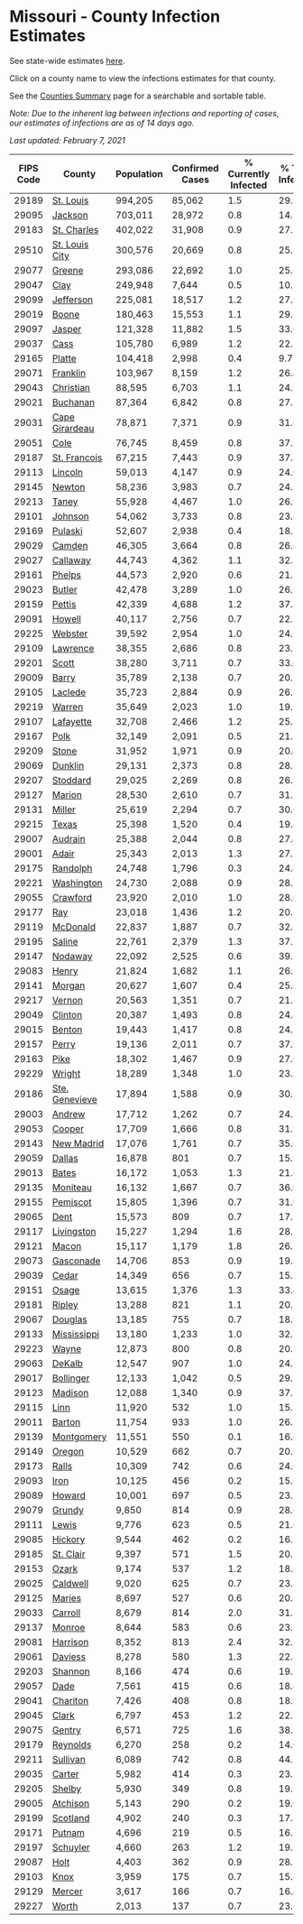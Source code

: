 # Missouri - County Infection Estimates

See state-wide estimates [here](/infections/us-mo).

Click on a county name to view the infections estimates for that county.

See the [Counties Summary](/infections/summary-counties) page for a searchable and sortable table.

*Note: Due to the inherent lag between infections and reporting of cases, our estimates of infections are as of 14 days ago.*

*Last updated: February 7, 2021*

|   FIPS Code |                           County |   Population |   Confirmed Cases |   % Currently Infected |   % Total Infected |
|-------------|----------------------------------|--------------|-------------------|------------------------|--------------------|
|       29189 |           [St. Louis](st.-louis) |      994,205 |            85,062 |                    1.5 |               29.9 |
|       29095 |               [Jackson](jackson) |      703,011 |            28,972 |                    0.8 |               14.1 |
|       29183 |       [St. Charles](st.-charles) |      402,022 |            31,908 |                    0.9 |               27.2 |
|       29510 | [St. Louis City](st.-louis-city) |      300,576 |            20,669 |                    0.8 |               25.2 |
|       29077 |                 [Greene](greene) |      293,086 |            22,692 |                    1.0 |               25.8 |
|       29047 |                     [Clay](clay) |      249,948 |             7,644 |                    0.5 |               10.5 |
|       29099 |           [Jefferson](jefferson) |      225,081 |            18,517 |                    1.2 |               27.9 |
|       29019 |                   [Boone](boone) |      180,463 |            15,553 |                    1.1 |               29.3 |
|       29097 |                 [Jasper](jasper) |      121,328 |            11,882 |                    1.5 |               33.6 |
|       29037 |                     [Cass](cass) |      105,780 |             6,989 |                    1.2 |               22.2 |
|       29165 |                 [Platte](platte) |      104,418 |             2,998 |                    0.4 |                9.7 |
|       29071 |             [Franklin](franklin) |      103,967 |             8,159 |                    1.2 |               26.4 |
|       29043 |           [Christian](christian) |       88,595 |             6,703 |                    1.1 |               24.9 |
|       29021 |             [Buchanan](buchanan) |       87,364 |             6,842 |                    0.8 |               27.5 |
|       29031 | [Cape Girardeau](cape-girardeau) |       78,871 |             7,371 |                    0.9 |               31.6 |
|       29051 |                     [Cole](cole) |       76,745 |             8,459 |                    0.8 |               37.2 |
|       29187 |     [St. Francois](st.-francois) |       67,215 |             7,443 |                    0.9 |               37.4 |
|       29113 |               [Lincoln](lincoln) |       59,013 |             4,147 |                    0.9 |               24.0 |
|       29145 |                 [Newton](newton) |       58,236 |             3,983 |                    0.7 |               24.3 |
|       29213 |                   [Taney](taney) |       55,928 |             4,467 |                    1.0 |               26.9 |
|       29101 |               [Johnson](johnson) |       54,062 |             3,733 |                    0.8 |               23.8 |
|       29169 |               [Pulaski](pulaski) |       52,607 |             2,938 |                    0.4 |               18.7 |
|       29029 |                 [Camden](camden) |       46,305 |             3,664 |                    0.8 |               26.6 |
|       29027 |             [Callaway](callaway) |       44,743 |             4,362 |                    1.1 |               32.8 |
|       29161 |                 [Phelps](phelps) |       44,573 |             2,920 |                    0.6 |               21.8 |
|       29023 |                 [Butler](butler) |       42,478 |             3,289 |                    1.0 |               26.1 |
|       29159 |                 [Pettis](pettis) |       42,339 |             4,688 |                    1.2 |               37.3 |
|       29091 |                 [Howell](howell) |       40,117 |             2,756 |                    0.7 |               22.7 |
|       29225 |               [Webster](webster) |       39,592 |             2,954 |                    1.0 |               24.6 |
|       29109 |             [Lawrence](lawrence) |       38,355 |             2,686 |                    0.8 |               23.3 |
|       29201 |                   [Scott](scott) |       38,280 |             3,711 |                    0.7 |               33.6 |
|       29009 |                   [Barry](barry) |       35,789 |             2,138 |                    0.7 |               20.2 |
|       29105 |               [Laclede](laclede) |       35,723 |             2,884 |                    0.9 |               26.5 |
|       29219 |                 [Warren](warren) |       35,649 |             2,023 |                    1.0 |               19.2 |
|       29107 |           [Lafayette](lafayette) |       32,708 |             2,466 |                    1.2 |               25.3 |
|       29167 |                     [Polk](polk) |       32,149 |             2,091 |                    0.5 |               21.5 |
|       29209 |                   [Stone](stone) |       31,952 |             1,971 |                    0.9 |               20.4 |
|       29069 |               [Dunklin](dunklin) |       29,131 |             2,373 |                    0.8 |               28.1 |
|       29207 |             [Stoddard](stoddard) |       29,025 |             2,269 |                    0.8 |               26.8 |
|       29127 |                 [Marion](marion) |       28,530 |             2,610 |                    0.7 |               31.1 |
|       29131 |                 [Miller](miller) |       25,619 |             2,294 |                    0.7 |               30.0 |
|       29215 |                   [Texas](texas) |       25,398 |             1,520 |                    0.4 |               19.8 |
|       29007 |               [Audrain](audrain) |       25,388 |             2,044 |                    0.8 |               27.4 |
|       29001 |                   [Adair](adair) |       25,343 |             2,013 |                    1.3 |               27.1 |
|       29175 |             [Randolph](randolph) |       24,748 |             1,796 |                    0.3 |               24.4 |
|       29221 |         [Washington](washington) |       24,730 |             2,088 |                    0.9 |               28.5 |
|       29055 |             [Crawford](crawford) |       23,920 |             2,010 |                    1.0 |               28.0 |
|       29177 |                       [Ray](ray) |       23,018 |             1,436 |                    1.2 |               20.8 |
|       29119 |             [McDonald](mcdonald) |       22,837 |             1,887 |                    0.7 |               32.2 |
|       29195 |                 [Saline](saline) |       22,761 |             2,379 |                    1.3 |               37.1 |
|       29147 |               [Nodaway](nodaway) |       22,092 |             2,525 |                    0.6 |               39.1 |
|       29083 |                   [Henry](henry) |       21,824 |             1,682 |                    1.1 |               26.1 |
|       29141 |                 [Morgan](morgan) |       20,627 |             1,607 |                    0.4 |               25.8 |
|       29217 |                 [Vernon](vernon) |       20,563 |             1,351 |                    0.7 |               21.8 |
|       29049 |               [Clinton](clinton) |       20,387 |             1,493 |                    0.8 |               24.4 |
|       29015 |                 [Benton](benton) |       19,443 |             1,417 |                    0.8 |               24.1 |
|       29157 |                   [Perry](perry) |       19,136 |             2,011 |                    0.7 |               37.6 |
|       29163 |                     [Pike](pike) |       18,302 |             1,467 |                    0.9 |               27.6 |
|       29229 |                 [Wright](wright) |       18,289 |             1,348 |                    1.0 |               23.9 |
|       29186 | [Ste. Genevieve](ste.-genevieve) |       17,894 |             1,588 |                    0.9 |               30.3 |
|       29003 |                 [Andrew](andrew) |       17,712 |             1,262 |                    0.7 |               24.1 |
|       29053 |                 [Cooper](cooper) |       17,709 |             1,666 |                    0.8 |               31.9 |
|       29143 |         [New Madrid](new-madrid) |       17,076 |             1,761 |                    0.7 |               35.6 |
|       29059 |                 [Dallas](dallas) |       16,878 |               801 |                    0.7 |               15.9 |
|       29013 |                   [Bates](bates) |       16,172 |             1,053 |                    1.3 |               21.6 |
|       29135 |             [Moniteau](moniteau) |       16,132 |             1,667 |                    0.7 |               36.0 |
|       29155 |             [Pemiscot](pemiscot) |       15,805 |             1,396 |                    0.7 |               31.0 |
|       29065 |                     [Dent](dent) |       15,573 |               809 |                    0.7 |               17.3 |
|       29117 |         [Livingston](livingston) |       15,227 |             1,294 |                    1.6 |               28.1 |
|       29121 |                   [Macon](macon) |       15,117 |             1,179 |                    1.8 |               26.2 |
|       29073 |           [Gasconade](gasconade) |       14,706 |               853 |                    0.9 |               19.3 |
|       29039 |                   [Cedar](cedar) |       14,349 |               656 |                    0.7 |               15.3 |
|       29151 |                   [Osage](osage) |       13,615 |             1,376 |                    1.3 |               33.4 |
|       29181 |                 [Ripley](ripley) |       13,288 |               821 |                    1.1 |               20.7 |
|       29067 |               [Douglas](douglas) |       13,185 |               755 |                    0.7 |               18.9 |
|       29133 |       [Mississippi](mississippi) |       13,180 |             1,233 |                    1.0 |               32.7 |
|       29223 |                   [Wayne](wayne) |       12,873 |               800 |                    0.8 |               20.5 |
|       29063 |                 [DeKalb](dekalb) |       12,547 |               907 |                    1.0 |               24.2 |
|       29017 |           [Bollinger](bollinger) |       12,133 |             1,042 |                    0.5 |               29.1 |
|       29123 |               [Madison](madison) |       12,088 |             1,340 |                    0.9 |               37.2 |
|       29115 |                     [Linn](linn) |       11,920 |               532 |                    1.0 |               15.1 |
|       29011 |                 [Barton](barton) |       11,754 |               933 |                    1.0 |               26.5 |
|       29139 |         [Montgomery](montgomery) |       11,551 |               550 |                    0.1 |               16.4 |
|       29149 |                 [Oregon](oregon) |       10,529 |               662 |                    0.7 |               20.9 |
|       29173 |                   [Ralls](ralls) |       10,309 |               742 |                    0.6 |               24.6 |
|       29093 |                     [Iron](iron) |       10,125 |               456 |                    0.2 |               15.5 |
|       29089 |                 [Howard](howard) |       10,001 |               697 |                    0.5 |               23.7 |
|       29079 |                 [Grundy](grundy) |        9,850 |               814 |                    0.9 |               28.6 |
|       29111 |                   [Lewis](lewis) |        9,776 |               623 |                    0.5 |               21.6 |
|       29085 |               [Hickory](hickory) |        9,544 |               462 |                    0.2 |               16.1 |
|       29185 |           [St. Clair](st.-clair) |        9,397 |               571 |                    1.5 |               20.3 |
|       29153 |                   [Ozark](ozark) |        9,174 |               537 |                    1.2 |               18.7 |
|       29025 |             [Caldwell](caldwell) |        9,020 |               625 |                    0.7 |               23.3 |
|       29125 |                 [Maries](maries) |        8,697 |               527 |                    0.6 |               20.2 |
|       29033 |               [Carroll](carroll) |        8,679 |               814 |                    2.0 |               31.3 |
|       29137 |                 [Monroe](monroe) |        8,644 |               583 |                    0.6 |               23.1 |
|       29081 |             [Harrison](harrison) |        8,352 |               813 |                    2.4 |               32.3 |
|       29061 |               [Daviess](daviess) |        8,278 |               580 |                    1.3 |               22.8 |
|       29203 |               [Shannon](shannon) |        8,166 |               474 |                    0.6 |               19.5 |
|       29057 |                     [Dade](dade) |        7,561 |               415 |                    0.6 |               18.4 |
|       29041 |             [Chariton](chariton) |        7,426 |               408 |                    0.8 |               18.9 |
|       29045 |                   [Clark](clark) |        6,797 |               453 |                    1.2 |               22.3 |
|       29075 |                 [Gentry](gentry) |        6,571 |               725 |                    1.6 |               38.2 |
|       29179 |             [Reynolds](reynolds) |        6,270 |               258 |                    0.2 |               14.0 |
|       29211 |             [Sullivan](sullivan) |        6,089 |               742 |                    0.8 |               44.1 |
|       29035 |                 [Carter](carter) |        5,982 |               414 |                    0.3 |               23.3 |
|       29205 |                 [Shelby](shelby) |        5,930 |               349 |                    0.8 |               19.9 |
|       29005 |             [Atchison](atchison) |        5,143 |               290 |                    0.2 |               19.6 |
|       29199 |             [Scotland](scotland) |        4,902 |               240 |                    0.3 |               17.4 |
|       29171 |                 [Putnam](putnam) |        4,696 |               219 |                    0.5 |               16.2 |
|       29197 |             [Schuyler](schuyler) |        4,660 |               263 |                    1.2 |               19.1 |
|       29087 |                     [Holt](holt) |        4,403 |               362 |                    0.9 |               28.3 |
|       29103 |                     [Knox](knox) |        3,959 |               175 |                    0.7 |               15.4 |
|       29129 |                 [Mercer](mercer) |        3,617 |               166 |                    0.7 |               16.4 |
|       29227 |                   [Worth](worth) |        2,013 |               137 |                    0.7 |               23.2 |